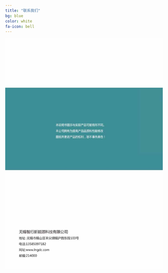```yaml
---
title: "联系我们"
bg: blue
color: white
fa-icon: bell
---
```


![image tooltip here](/img/images/1_01.jpg)